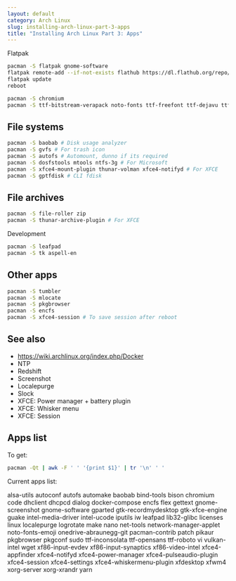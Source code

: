 ```yaml
---
layout: default
category: Arch Linux
slug: installing-arch-linux-part-3-apps
title: "Installing Arch Linux Part 3: Apps"
---
```


Flatpak
```sh
pacman -S flatpak gnome-software
flatpak remote-add --if-not-exists flathub https://dl.flathub.org/repo/flathub.flatpakrepo
flatpak update
reboot
```

```sh
pacman -S chromium
pacman -S ttf-bitstream-verapack noto-fonts ttf-freefont ttf-dejavu ttf-droid ttf-liberation
```

## File systems
```sh
pacman -S baobab # Disk usage analyzer
pacman -S gvfs # For trash icon
pacman -S autofs # Automount, dunno if its required 
pacman -S dosfstools mtools ntfs-3g # For Microsoft
pacman -S xfce4-mount-plugin thunar-volman xfce4-notifyd # For XFCE
pacman -S gptfdisk # CLI fdisk
```

## File archives
```sh
pacman -S file-roller zip
pacman -S thunar-archive-plugin # For XFCE
```

Development
```sh
pacman -S leafpad
pacman -S tk aspell-en
```

## Other apps
```sh
pacman -S tumbler
pacman -S mlocate
pacman -S pkgbrowser
pacman -S encfs
pacman -S xfce4-session # To save session after reboot
```

## See also

* <https://wiki.archlinux.org/index.php/Docker>
* NTP
* Redshift
* Screenshot
* Localepurge
* Slock
* XFCE: Power manager + battery plugin
* XFCE: Whisker menu
* XFCE: Session


## Apps list

To get:
```sh
pacman -Qt | awk -F ' ' '{print $1}' | tr '\n' ' '
```

Current apps list:

alsa-utils autoconf autofs automake baobab bind-tools bison chromium code dhclient dhcpcd dialog docker-compose encfs flex gettext gnome-screenshot gnome-software gparted gtk-recordmydesktop gtk-xfce-engine guake intel-media-driver intel-ucode iputils iw leafpad lib32-glibc licenses linux localepurge logrotate make nano net-tools network-manager-applet noto-fonts-emoji onedrive-abraunegg-git pacman-contrib patch pikaur pkgbrowser pkgconf sudo ttf-inconsolata ttf-opensans ttf-roboto vi vulkan-intel wget xf86-input-evdev xf86-input-synaptics xf86-video-intel xfce4-appfinder xfce4-notifyd xfce4-power-manager xfce4-pulseaudio-plugin xfce4-session xfce4-settings xfce4-whiskermenu-plugin xfdesktop xfwm4 xorg-server xorg-xrandr yarn